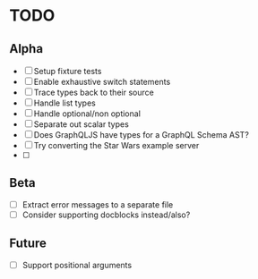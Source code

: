 # TODO

## Alpha
- [ ] Setup fixture tests
- [ ] Enable exhaustive switch statements
- [ ] Trace types back to their source
- [ ] Handle list types
- [ ] Handle optional/non optional
- [ ] Separate out scalar types
- [ ] Does GraphQLJS have types for a GraphQL Schema AST?
- [ ] Try converting the Star Wars example server
- [ ] 


## Beta
- [ ] Extract error messages to a separate file
- [ ] Consider supporting docblocks instead/also?

## Future

- [ ] Support positional arguments